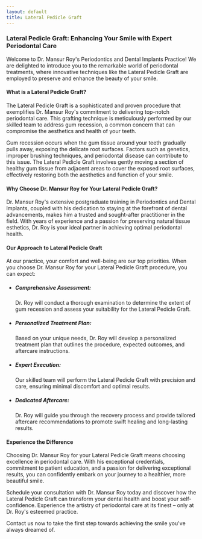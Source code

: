 ```yaml
---
layout: default
title: Lateral Pedicle Graft
---
```


<h3>Lateral Pedicle Graft: Enhancing Your Smile with Expert Periodontal Care</h3>


<p>Welcome to Dr. Mansur Roy's Periodontics and Dental Implants Practice! We are delighted to introduce you to the remarkable world of periodontal treatments, where innovative techniques like the Lateral Pedicle Graft are employed to preserve and enhance the beauty of your smile.</p>

<h4>What is a Lateral Pedicle Graft?</h4>
<p>The Lateral Pedicle Graft is a sophisticated and proven procedure that exemplifies Dr. Mansur Roy's commitment to delivering top-notch periodontal care. This grafting technique is meticulously performed by our skilled team to address gum recession, a common concern that can compromise the aesthetics and health of your teeth.</p>
<p>Gum recession occurs when the gum tissue around your teeth gradually pulls away, exposing the delicate root surfaces. Factors such as genetics, improper brushing techniques, and periodontal disease can contribute to this issue. The Lateral Pedicle Graft involves gently moving a section of healthy gum tissue from adjacent areas to cover the exposed root surfaces, effectively restoring both the aesthetics and function of your smile.</p>

<h4>Why Choose Dr. Mansur Roy for Your Lateral Pedicle Graft?</h4>
<p>Dr. Mansur Roy's extensive postgraduate training in Periodontics and Dental Implants, coupled with his dedication to staying at the forefront of dental advancements, makes him a trusted and sought-after practitioner in the field. With years of experience and a passion for preserving natural tissue esthetics, Dr. Roy is your ideal partner in achieving optimal periodontal health.</p>

<h4>Our Approach to Lateral Pedicle Graft</h4>
<p>At our practice, your comfort and well-being are our top priorities. When you choose Dr. Mansur Roy for your Lateral Pedicle Graft procedure, you can expect:</p>
<ul>
    <li><h5>Comprehensive Assessment:</h5> Dr. Roy will conduct a thorough examination to determine the extent of gum recession and assess your suitability for the Lateral Pedicle Graft.</li>
    <li><h5>Personalized Treatment Plan:</h5> Based on your unique needs, Dr. Roy will develop a personalized treatment plan that outlines the procedure, expected outcomes, and aftercare instructions.</li>
    <li><h5>Expert Execution:</h5> Our skilled team will perform the Lateral Pedicle Graft with precision and care, ensuring minimal discomfort and optimal results.</li>
    <li><h5>Dedicated Aftercare:</h5> Dr. Roy will guide you through the recovery process and provide tailored aftercare recommendations to promote swift healing and long-lasting results.</li>
</ul>

<h4>Experience the Difference</h4>
<p>Choosing Dr. Mansur Roy for your Lateral Pedicle Graft means choosing excellence in periodontal care. With his exceptional credentials, commitment to patient education, and a passion for delivering exceptional results, you can confidently embark on your journey to a healthier, more beautiful smile.</p>
<p>Schedule your consultation with Dr. Mansur Roy today and discover how the Lateral Pedicle Graft can transform your dental health and boost your self-confidence. Experience the artistry of periodontal care at its finest – only at Dr. Roy's esteemed practice.</p>
<p>Contact us now to take the first step towards achieving the smile you've always dreamed of.</p>


